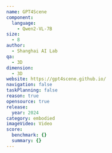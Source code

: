 ```yaml
---
name: GPT4Scene
component:
  language:
    - Qwen2-VL-7B
size:
  - 8
author:
  - Shanghai AI Lab
qa:
  - 3D
dimension:
  - 3D
website: https://gpt4scene.github.io/
navigation: false
taskPlanning: false
reason: true
opensource: true
release:
  year: 2024
category: embodied
imageVideo: Video
score:
  benchmark: {}
  summary: {}
---
```

